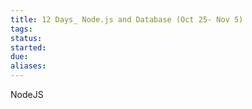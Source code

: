 ```yaml
---
title: 12 Days_ Node.js and Database (Oct 25- Nov 5)
tags: 
status: 
started: 
due: 
aliases: 
---
```

NodeJS
